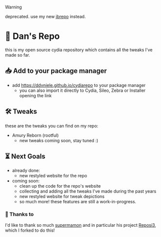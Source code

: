 > [!WARNING]
> deprecated. use my new [jbrepo](https://ddvniele.github.io/jbrepo) instead.

# 📂 Dan's Repo
this is my open source cydia repository which contains all the tweaks I've made so far.

## 📥 Add to your package manager
- add https://ddvniele.github.io/cydiarepo to your package manager
  - you can also import it directly to Cydia, Sileo, Zebra or Installer opening the link

## 🛠️ Tweaks
these are the tweaks you can find on my repo:
- Amury Reborn (rootful)
  - new tweaks coming soon, stay tuned :)

## ⏳ Next Goals
- already done:
  - new restyled website for the repo
- coming soon:
  - clean up the code for the repo's website
  - collecting and adding all the tweaks I've made during the past years
  - new restyled website for tweak depictions
  - so much more! these features are still a work-in-progress.

### 💟 Thanks to
I'd like to thank so much [supermamon](https://github.com/supermamon/) and in particular his project [Reposi3](https://github.com/supermamon/Reposi3), which I forked to do this!
